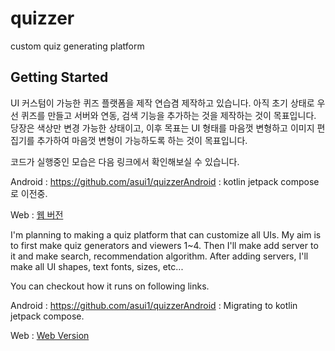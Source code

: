 # quizzer

custom quiz generating platform

## Getting Started

UI 커스텀이 가능한 퀴즈 플랫폼을 제작 연습겸 제작하고 있습니다.
아직 초기 상태로 우선 퀴즈를 만들고 서버와 연동, 검색 기능을 추가하는 것을 제작하는 것이 목표입니다.
당장은 색상만 변경 가능한 상태이고, 이후 목표는 UI 형태를 마음껏 변형하고 이미지 편집기를 추가하여 마음껏 변형이 가능하도록 하는 것이 목표입니다.

코드가 실행중인 모습은 다음 링크에서 확인해보실 수 있습니다.

Android : https://github.com/asui1/quizzerAndroid : kotlin jetpack compose로 이전중.

Web : [웹 버전](https://www.quizzer.co.kr)

I'm planning to making a quiz platform that can customize all UIs.
My aim is to first make quiz generators and viewers 1~4. Then I'll make add server to it and make search, recommendation algorithm.
After adding servers, I'll make all UI shapes, text fonts, sizes, etc...

You can checkout how it runs on following links.

Android : https://github.com/asui1/quizzerAndroid : Migrating to kotlin jetpack compose.

Web : [Web Version](https://www.quizzer.co.kr)
